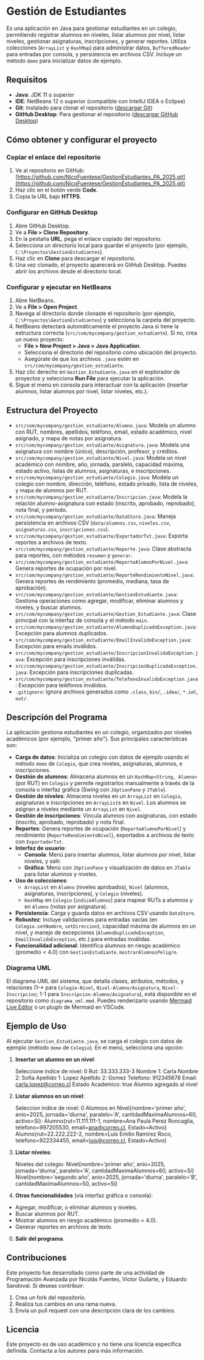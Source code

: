 # Gestión de Estudiantes

Es una aplicación en Java para gestionar estudiantes en un colegio, permitiendo registrar alumnos en niveles, listar alumnos por nivel, listar niveles, gestionar asignaturas, inscripciones, y generar reportes. Utiliza colecciones (`ArrayList` y `HashMap`) para administrar datos, `BufferedReader` para entradas por consola, y persistencia en archivos CSV. Incluye un método `demo` para inicializar datos de ejemplo.

## Requisitos

- **Java**: JDK 11 o superior
- **IDE**: NetBeans 12 o superior (compatible con IntelliJ IDEA o Eclipse)
- **Git**: Instalado para clonar el repositorio ([descargar Git](https://git-scm.com/downloads))
- **GitHub Desktop**: Para gestionar el repositorio ([descargar GitHub Desktop](https://desktop.github.com/))

## Cómo obtener y configurar el proyecto

### Copiar el enlace del repositorio

1. Ve al repositorio en GitHub: [https://github.com/NicoFuentese/GestionEstudiantes_PA_2025.git](https://github.com/NicoFuentese/GestionEstudiantes_PA_2025.git)
2. Haz clic en el botón verde **Code**.
3. Copia la URL bajo **HTTPS**.

### Configurar en GitHub Desktop

1. Abre GitHub Desktop.
2. Ve a **File > Clone Repository**.
3. En la pestaña **URL**, pega el enlace copiado del repositorio.
4. Selecciona un directorio local para guardar el proyecto (por ejemplo, `C:\Proyectos\GestionEstudiantes`).
5. Haz clic en **Clone** para descargar el repositorio.
6. Una vez clonado, el proyecto aparecerá en GitHub Desktop. Puedes abrir los archivos desde el directorio local.

### Configurar y ejecutar en NetBeans

1. Abre NetBeans.
2. Ve a **File > Open Project**.
3. Navega al directorio donde clonaste el repositorio (por ejemplo, `C:\Proyectos\GestionEstudiantes`) y selecciona la carpeta del proyecto.
4. NetBeans detectará automáticamente el proyecto Java si tiene la estructura correcta (`src/com/mycompany/gestion_estudiante`). Si no, crea un nuevo proyecto:
   - **File > New Project > Java > Java Application**.
   - Selecciona el directorio del repositorio como ubicación del proyecto.
   - Asegúrate de que los archivos `.java` estén en `src/com/mycompany/gestion_estudiante`.
5. Haz clic derecho en `Gestion_Estudiante.java` en el explorador de proyectos y selecciona **Run File** para ejecutar la aplicación.
6. Sigue el menú en consola para interactuar con la aplicación (insertar alumnos, listar alumnos por nivel, listar niveles, etc.).

## Estructura del Proyecto

- `src/com/mycompany/gestion_estudiante/Alumno.java`: Modela un alumno con RUT, nombres, apellidos, teléfono, email, estado académico, nivel asignado, y mapa de notas por asignatura.
- `src/com/mycompany/gestion_estudiante/Asignatura.java`: Modela una asignatura con nombre (único), descripción, profesor, y créditos.
- `src/com/mycompany/gestion_estudiante/Nivel.java`: Modela un nivel académico con nombre, año, jornada, paralelo, capacidad máxima, estado activo, listas de alumnos, asignaturas, e inscripciones.
- `src/com/mycompany/gestion_estudiante/Colegio.java`: Modela un colegio con nombre, dirección, teléfono, estado privado, lista de niveles, y mapa de alumnos por RUT.
- `src/com/mycompany/gestion_estudiante/Inscripcion.java`: Modela la relación alumno-asignatura con estado (inscrito, aprobado, reprobado), nota final, y periodo.
- `src/com/mycompany/gestion_estudiante/DataStore.java`: Maneja persistencia en archivos CSV (`data/alumnos.csv`, `niveles.csv`, `asignaturas.csv`, `inscripciones.csv`).
- `src/com/mycompany/gestion_estudiante/ExportadorTxt.java`: Exporta reportes a archivos de texto.
- `src/com/mycompany/gestion_estudiante/Reporte.java`: Clase abstracta para reportes, con métodos `resumen` y `generar`.
- `src/com/mycompany/gestion_estudiante/ReporteAlumnoPorNivel.java`: Genera reportes de ocupación por nivel.
- `src/com/mycompany/gestion_estudiante/ReporteRendimientoNivel.java`: Genera reportes de rendimiento (promedio, mediana, tasa de aprobación).
- `src/com/mycompany/gestion_estudiante/GestionEstudiante.java`: Gestiona operaciones como agregar, modificar, eliminar alumnos y niveles, y buscar alumnos.
- `src/com/mycompany/gestion_estudiante/Gestion_Estudiante.java`: Clase principal con la interfaz de consola y el método `main`.
- `src/com/mycompany/gestion_estudiante/AlumnoDuplicadoException.java`: Excepción para alumnos duplicados.
- `src/com/mycompany/gestion_estudiante/EmailInvalidoException.java`: Excepción para emails inválidos.
- `src/com/mycompany/gestion_estudiante/InscripcionInvalidaException.java`: Excepción para inscripciones inválidas.
- `src/com/mycompany/gestion_estudiante/InscripcionDuplicadaException.java`: Excepción para inscripciones duplicadas.
- `src/com/mycompany/gestion_estudiante/TelefonoInvalidoException.java`: Excepción para teléfonos inválidos.
- `.gitignore`: Ignora archivos generados como `.class`, `bin/`, `.idea/`, `*.iml`, `out/`.

## Descripción del Programa

La aplicación gestiona estudiantes en un colegio, organizados por niveles académicos (por ejemplo, "primer año"). Sus principales características son:

- **Carga de datos**: Inicializa un colegio con datos de ejemplo usando el método `demo` de `Colegio`, que crea niveles, asignaturas, alumnos, e inscripciones.
- **Gestión de alumnos**: Almacena alumnos en un `HashMap<String, Alumno>` (por RUT) en `Colegio` y permite registrarlos manualmente a través de la consola o interfaz gráfica (Swing con `JOptionPane` y `JTable`).
- **Gestión de niveles**: Almacena niveles en un `ArrayList` en `Colegio`, asignaturas e inscripciones en `ArrayList`s en `Nivel`. Los alumnos se asignan a niveles mediante un `ArrayList` en `Nivel`.
- **Gestión de inscripciones**: Vincula alumnos con asignaturas, con estado (inscrito, aprobado, reprobado) y nota final.
- **Reportes**: Genera reportes de ocupación (`ReporteAlumnoPorNivel`) y rendimiento (`ReporteRendimientoNivel`), exportados a archivos de texto con `ExportadorTxt`.
- **Interfaz de usuario**:
  - **Consola**: Menú para insertar alumnos, listar alumnos por nivel, listar niveles, y salir.
  - **Gráfica**: Menú con `JOptionPane` y visualización de datos en `JTable` para listar alumnos y niveles.
- **Uso de colecciones**:
  - `ArrayList` en `Alumno` (niveles aprobados), `Nivel` (alumnos, asignaturas, inscripciones), y `Colegio` (niveles).
  - `HashMap` en `Colegio` (`indiceAlumnos`) para mapear RUTs a alumnos y en `Alumno` (notas por asignatura).
- **Persistencia**: Carga y guarda datos en archivos CSV usando `DataStore`.
- **Robustez**: Incluye validaciones para entradas vacías (en `Colegio.setNombre`, `setDireccion`), capacidad máxima de alumnos en un nivel, y manejo de excepciones (`AlumnoDuplicadoException`, `EmailInvalidoException`, etc.) para entradas inválidas.
- **Funcionalidad adicional**: Identifica alumnos en riesgo académico (promedio < 4.0) con `GestionEstudiante.mostrarAlumnosPeligro`.

### Diagrama UML

El diagrama UML del sistema, que detalla clases, atributos, métodos, y relaciones (1-* para `Colegio-Nivel`, `Nivel-Alumno/Asignatura`, `Nivel-Inscripcion`; 1-1 para `Inscripcion-Alumno/Asignatura`), está disponible en el repositorio como `diagrama_uml.mmd`. Puedes renderizarlo usando [Mermaid Live Editor](https://mermaid.live/) o un plugin de Mermaid en VSCode.

## Ejemplo de Uso

Al ejecutar `Gestion_Estudiante.java`, se carga el colegio con datos de ejemplo (método `demo` de `Colegio`). En el menú, selecciona una opción:

1. **Insertar un alumno en un nivel**:

   Seleccione indice de nivel: 0   Rut: 33.333.333-3   Nombre 1: Carla   Nombre 2: Sofia   Apellido 1: Lopez   Apellido 2: Gomez   Telefono: 912345678   Email: carla.lopez@correo.cl   Estado Academico: true   Alumno agregado al nivel

2. **Listar alumnos en un nivel**:

   Seleccion indice de nivel: 0   Alumnos en Nivel{nombre='primer año', anio=2025, jornada='diurna', paralelo='A', cantidadMaximaAlumnos=60, activo=Sí}:   Alumno{rut=11.111.111-1, nombre=Ana Paula Perez Roncaglia, telefono=997205530, email=ana@correo.cl, Estado=Activo}   Alumno{rut=22.222.222-2, nombre=Luis Emilio Ramirez Roco, telefono=922334455, email=luis@correo.cl, Estado=Activo}

3. **Listar niveles**:

   Niveles del colegio:   Nivel{nombre='primer año', anio=2025, jornada='diurna', paralelo='A', cantidadMaximaAlumnos=60, activo=Sí}   Nivel{nombre='segundo año', anio=2025, jornada='diurna', paralelo='B', cantidadMaximaAlumnos=50, activo=Sí}

4. **Otras funcionalidades** (vía interfaz gráfica o consola):
- Agregar, modificar, o eliminar alumnos y niveles.
- Buscar alumnos por RUT.
- Mostrar alumnos en riesgo académico (promedio < 4.0).
- Generar reportes en archivos de texto.

0. **Salir del programa**.

## Contribuciones

Este proyecto fue desarrollado como parte de una actividad de Programación Avanzada por Nicolás Fuentes, Victor Guilarte, y Eduardo Sandoval. Si deseas contribuir:

1. Crea un fork del repositorio.
2. Realiza tus cambios en una rama nueva.
3. Envía un pull request con una descripción clara de los cambios.

## Licencia

Este proyecto es de uso académico y no tiene una licencia específica definida. Contacta a los autores para más información.
